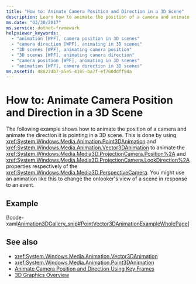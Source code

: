 ```yaml
---
title: "How to: Animate Camera Position and Direction in a 3D Scene"
description: Learn how to animate the position of a camera and animate the direction it is pointing in a 3D scene using Point3DAnimation and Vector3DAnimation.
ms.date: "03/30/2017"
ms.service: dotnet-framework
helpviewer_keywords: 
  - "animation [WPF], camera position in 3D scenes"
  - "camera direction [WPF], animating in 3D scenes"
  - "3D scenes [WPF], animating camera position"
  - "3D scenes [WPF], animating camera direction"
  - "camera position [WPF], animating in 3D scenes"
  - "animation [WPF], camera direction in 3D scenes"
ms.assetid: 480224b7-a5e5-4165-ba7f-ef760ddff94a
---
```

# How to: Animate Camera Position and Direction in a 3D Scene

The following example shows how to animate the position of a camera and animate the direction it is pointing in a 3D scene. This is done by using <xref:System.Windows.Media.Animation.Point3DAnimation> and <xref:System.Windows.Media.Animation.Vector3DAnimation> to animate the <xref:System.Windows.Media.Media3D.ProjectionCamera.Position%2A> and <xref:System.Windows.Media.Media3D.ProjectionCamera.LookDirection%2A> properties respectively of the <xref:System.Windows.Media.Media3D.PerspectiveCamera>. You might use an animation like this to change the onlooker's view of a scene in response to an event.

## Example

[!code-xaml[Animation3DGallery_snip#PointVector3DAnimationExampleWholePage](~/samples/snippets/csharp/VS_Snippets_Wpf/Animation3DGallery_snip/CS/PointVector3DAnimationExample.xaml#pointvector3danimationexamplewholepage)]

## See also

- <xref:System.Windows.Media.Animation.Vector3DAnimation>
- <xref:System.Windows.Media.Animation.Point3DAnimation>
- [Animate Camera Position and Direction Using Key Frames](how-to-animate-camera-position-and-direction-using-key-frames.md)
- [3D Graphics Overview](3-d-graphics-overview.md)
